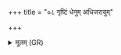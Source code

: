 +++
title = "०८ गृष्टिं धेनुम् अधिजरायुम्"

+++
<details><summary>मूलम् (GR)</summary>

गृष्टिं धेनुम् अधिजरायुं स्वधां  
कृण्वानः प्र ददाति ब्रह्मणे ।  
सास्मै दुहां शतधारम् अक्षितम्  
अमुष्मिँल् लोके युग उत्तरस्मिन् ॥
</details>